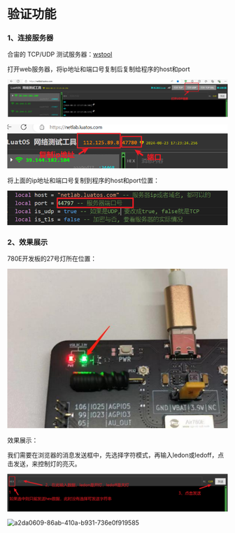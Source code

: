 # 验证功能

### 1、连接服务器

合宙的 TCP/UDP 测试服务器：[wstool](https://netlab.luatos.com/)

打开web服务器，将ip地址和端口号复制后复制给程序的host和port

![009e3136-f015-43b3-924a-de282af35266](./image/009e3136-f015-43b3-924a-de282af35266.png)

![5f300570-9137-4833-bf02-1b6d41ce2eb0](./image/5f300570-9137-4833-bf02-1b6d41ce2eb0.png)

将上面的ip地址和端口号复制到程序的host和port位置：

![3e9758c4-7209-4fc0-bc3c-67934b484dc3](./image/3e9758c4-7209-4fc0-bc3c-67934b484dc3.png)


### 2、效果展示

780E开发板的27号灯所在位置：

![efd3ab38-ab2a-4917-8bbc-04a21ea1119f](./image/efd3ab38-ab2a-4917-8bbc-04a21ea1119f.png)

效果展示：

我们需要在浏览器的消息发送框中，先选择字符模式，再输入ledon或ledoff，点击发送，来控制灯的亮灭。

![s](./image/netjiaochen.png)

![a2da0609-86ab-410a-b931-736e0f919585](./image/a2da0609-86ab-410a-b931-736e0f919585.gif)
